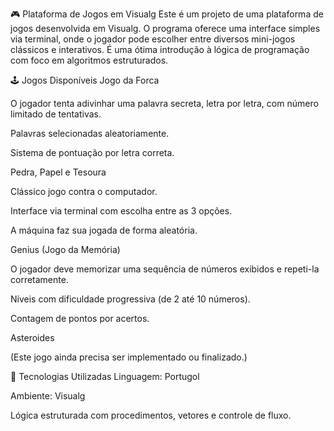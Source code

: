 🎮 Plataforma de Jogos em Visualg Este é um projeto de uma plataforma de jogos desenvolvida em Visualg. O programa oferece uma interface simples via terminal, onde o jogador pode escolher entre diversos mini-jogos clássicos e interativos. É uma ótima introdução à lógica de programação com foco em algoritmos estruturados.

🕹️ Jogos Disponíveis Jogo da Forca

O jogador tenta adivinhar uma palavra secreta, letra por letra, com número limitado de tentativas.

Palavras selecionadas aleatoriamente.

Sistema de pontuação por letra correta.

Pedra, Papel e Tesoura

Clássico jogo contra o computador.

Interface via terminal com escolha entre as 3 opções.

A máquina faz sua jogada de forma aleatória.

Genius (Jogo da Memória)

O jogador deve memorizar uma sequência de números exibidos e repeti-la corretamente.

Níveis com dificuldade progressiva (de 2 até 10 números).

Contagem de pontos por acertos.

Asteroides

(Este jogo ainda precisa ser implementado ou finalizado.)

🧠 Tecnologias Utilizadas Linguagem: Portugol

Ambiente: Visualg

Lógica estruturada com procedimentos, vetores e controle de fluxo.

